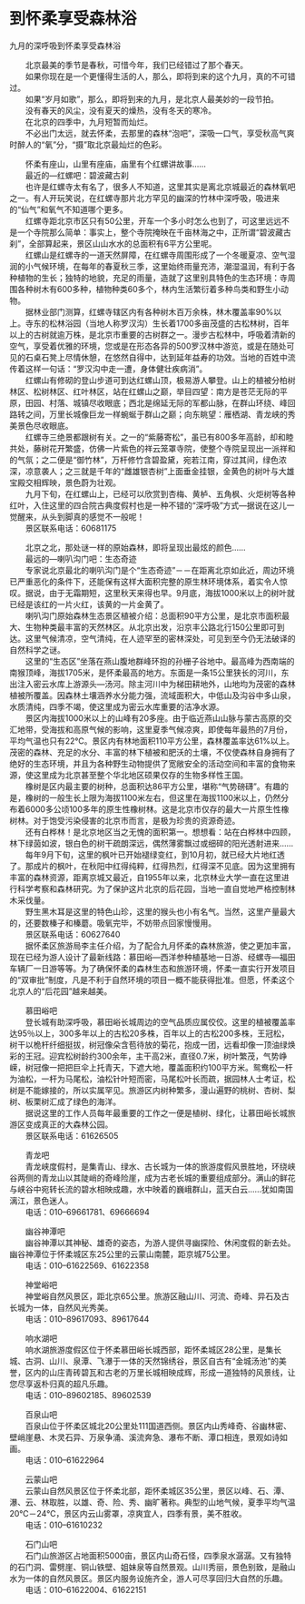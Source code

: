 # 到怀柔享受森林浴  

九月的深呼吸到怀柔享受森林浴  

&emsp;&emsp;北京最美的季节是春秋，可惜今年，我们已经错过了那个春天。  
&emsp;&emsp;如果你现在是一个更懂得生活的人，那么，即将到来的这个九月，真的不可错过。  
&emsp;&emsp;如果“岁月如歌”，那么，即将到来的九月，是北京人最美妙的一段节拍。  
&emsp;&emsp;没有春天的风尘，没有夏天的燥热，没有冬天的寒冷。  
&emsp;&emsp;在北京的四季中，九月短暂而灿烂。  
&emsp;&emsp;不必出门太远，就去怀柔，去那里的森林“泡吧”，深吸一口气，享受秋高气爽时醉人的“氧”分，“摄”取北京最灿烂的色彩。  

&emsp;&emsp;怀柔有座山，山里有座庙，庙里有个红螺讲故事……  
&emsp;&emsp;最近的—红螺吧：碧波藏古刹  
&emsp;&emsp;也许是红螺寺太有名了，很多人不知道，这里其实是离北京城最近的森林氧吧之一。有人开玩笑说，在红螺寺那片北方罕见的幽深的竹林中深呼吸，吸进来的“仙气”和氧气不知道哪个更多。  
&emsp;&emsp;红螺寺距北京市区只有50公里，开车一个多小时怎么也到了，可这里远远不是一个寺院那么简单：事实上，整个寺院掩映在千亩林海之中，正所谓“碧波藏古刹”，全部算起来，景区山山水水的总面积有6平方公里呢。  
&emsp;&emsp;红螺山是红螺寺的一道天然屏障，在红螺寺周围形成了一个冬暖夏凉、空气湿润的小气候环境，在每年的春夏秋三季，这里始终雨量充沛，潮湿温润，有利于各种植物的生长；独特的地貌，充足的雨量，造就了这里别具特色的生态环境：寺周围各种树木有600多种，植物种类60多个，林内生活繁衍着多种鸟类和野生小动物。  
&emsp;&emsp;据林业部门测算，红螺寺辖区内有各种树木百万余株，林木覆盖率90%以上。寺东的松林浴园（当地人称罗汉沟）生长着1700多亩茂盛的古松林树，百年以上的古树就逾万株，是北京市重要的古树群之一。漫步古松林中，呼吸着清新的空气，享受着优雅的环境，您或是在形态各异的500罗汉林中游览，或是在随处可见的石桌石凳上尽情休憩，在悠然自得中，达到延年益寿的功效。当地的百姓中流传着这样一句话：“罗汉沟中走一遭，身体健壮疾病消”。  
&emsp;&emsp;红螺山有修砌的登山步道可到达红螺山顶，极易游人攀登。山上的植被分柏树林区、松树林区、红叶林区，站在红螺山之巅，举目四望：南方是苍茫无际的平原，田园、村落、城镇尽收眼底；西北是绵延无际的军都山脉，在群山环绕、峰回路转之间，万里长城像巨龙一样蜿蜒于群山之巅；向东眺望：雁栖湖、青龙峡的秀美景色尽收眼底。  
&emsp;&emsp;红螺寺三绝景都跟树有关。之一的“紫藤寄松”，虽已有800多年高龄，却和睦共处，藤树花开繁盛，仿佛一片紫色的祥云笼罩寺院，使整个寺院呈现出一派祥和的气氛；之二便是“御竹林”，万杆修竹含碧盈黛，宛若江南，穿过其间，绿色浓深，凉意袭人；之三就是千年的“雌雄银杏树”上面垂金挂银，金黄色的树叶与大雄宝殿交相辉映，景色蔚为壮观。  
&emsp;&emsp;九月下旬，在红螺山上，已经可以欣赏到杏梅、黄栌、五角枫、火炬树等各种红叶，入住这里的四合院古典度假村也是一种不错的“深呼吸”方式—据说在这儿一觉醒来，从头到脚真的感觉不一般呢！  
&emsp;&emsp;景区联系电话：60681175  

&emsp;&emsp;北京之北，那处谜一样的原始森林，即将呈现出最炫的颜色……  
&emsp;&emsp;最远的—喇叭沟门吧：生态奇迹  
&emsp;&emsp;专家说北京最北的喇叭沟门是个“生态奇迹”－－在距离北京如此近，周边环境已严重恶化的条件下，还能保有这样大面积完整的原生林环境体系，着实令人惊叹。据说，由于无霜期短，这里秋天来得也早。9月底，海拔1000米以上的树叶就已经是该红的一片火红，该黄的一片金黄了。  
&emsp;&emsp;喇叭沟门原始森林生态景区植被介绍：总面积90平方公里，是北京市面积最大、生物种类最丰富的天然林区。从北京出发，沿京丰公路北行150公里即可到达。这里气候清凉，空气清纯，在人迹罕至的密林深处，可见到至今仍无法破译的自然科学之谜。  
&emsp;&emsp;这里的“生态区”坐落在燕山腹地群峰环抱的孙栅子谷地中。最高峰为西南端的南猴顶峰，海拔1705米，是怀柔最高的地方。东面是一条15公里狭长的河川，东出注入密云水库上游源头—汤河。除主河川中为梯田耕地外，山地均为茂密的森林植被所覆盖。因森林土壤涵养水分能力强，流域面积大，中低山及沟谷中多山泉，水质清纯，四季不竭，使这里成为密云水库重要的洁净水源。  
&emsp;&emsp;景区内海拔1000米以上的山峰有20多座。由于临近燕山山脉与蒙古高原的交汇地带，受海拔和高原气候的影响，这里夏季气候凉爽，即使每年最热的7月份，平均气温也只有22℃。景区内有林地面积110平方公里，森林覆盖率达61%以上。茂密的森林、充足的水分、丰富的林下植被和肥沃的土壤，不仅使森林自身拥有了绝好的生态环境，并且为各种野生动物提供了宽敞安全的活动空间和丰富的食物来源，使这里成为北京甚至整个华北地区硕果仅存的生物多样性王国。  
&emsp;&emsp;橡树是区内最主要的树种，总面积达86平方公里，堪称“气势磅礴”。有趣的是，橡树的一般生长上限为海拔1100米左右，但这里在海拔1100米以上，仍然分布着6000多公顷100多年的原生性橡树林。这是北京市仅存的最大一片原生性橡树林。对于饱受污染侵害的北京市而言，是极为珍贵的资源奇迹。  
&emsp;&emsp;还有白桦林！是北京地区当之无愧的面积第一。想想看：站在白桦林中四顾，林下绿茵如波，银白色的树干疏朗深远，偶然薄雾飘过或细碎的阳光透射进来……  
&emsp;&emsp;每年9月下旬，这里的枫叶已开始褪绿变红，到10月初，就已经大片地红透了。那成片的枫叶，在秋阳中红得纯粹，红得热烈，红得深不见底。因为这里拥有丰富的森林资源，距离京城又最近，自1955年以来，北京林业大学一直在这里进行科学考察和森林研究。为了保护这片北京的后花园，当地一直自觉地严格控制林木采伐量。  
&emsp;&emsp;野生黑木耳是这里的特色山珍，这里的猴头也小有名气。当然，这里产量最大的，还要数榛子和榛蘑。吸氧完毕，不妨带点回家慢慢用。  
&emsp;&emsp;景区联系电话：60627640  
&emsp;&emsp;据怀柔区旅游局李主任介绍，为了配合九月怀柔的森林旅游，使之更加丰富，现在已经为游人设计了最新线路：慕田峪—西洋参种植基地一日游、经螺寺—福田车辆厂一日游等等。为了确保怀柔的森林生态和旅游环境，怀柔一直实行开发项目的“双审批”制度，凡是不利于自然环境的项目一概不能获得批准。但愿，怀柔这个北京人的“后花园”越来越美。  

&emsp;&emsp;慕田峪吧  
&emsp;&emsp;登长城有助深呼吸，慕田峪长城周边的空气品质应属佼佼。这里的植被覆盖率达95％以上，300多年以上的古松20多株，百年以上的古松200多株，王冠松，树干以桅杆纤细挺拔，树冠像朵含苞待放的菊花，抱成一团，远看却像一顶油绿焕彩的王冠。迎宾松树龄约300余年，主干高2米，直径0.7米，树叶繁茂，气势峥嵘，树冠像一把把巨伞上托青天，下遮大地，覆盖面积约100平方米。鸳鸯松一杆为油松，一杆为马尾松，油松针叶短而密，马尾松叶长而疏，据园林人士考证，松树是不能嫁接的，所以实属罕见。旅游区内树种繁多，漫山遍野的桃树、杏树、梨树、板栗树汇成了绿色的海洋。  
&emsp;&emsp;据说这里的工作人员每年最重要的工作之一便是植树、绿化，让慕田峪长城旅游区变成真正的大森林公园。  
&emsp;&emsp;景区联系电话：61626505  

&emsp;&emsp;青龙吧  
&emsp;&emsp;青龙峡度假村，是集青山、绿水、古长城为一体的旅游度假风景胜地，环绕峡谷两侧的青龙山以其陡峭的奇峰险崖，成为古老长城的重要组成部分。满山的鲜花与峡谷中宛转长流的碧水相映成趣，水中映着的巍峨群山，蓝天白云……犹如南国漓江，景色迷人。  
&emsp;&emsp;电话：010–69661781、69666694  

&emsp;&emsp;幽谷神潭吧  
&emsp;&emsp;幽谷神潭以其神秘、雄奇的姿态，为游人提供寻幽探险、休闲度假的新去处。幽谷神潭位于怀柔城区东25公里的云蒙山南麓，距京城75公里。  
&emsp;&emsp;电话：010–61622569、61622358  

&emsp;&emsp;神堂峪吧  
&emsp;&emsp;神堂峪自然风景区，距北京65公里。旅游区融山川、河流、奇峰、异石及古长城为一体，自然风光秀美。  
&emsp;&emsp;电话：010–89617093、89617644  

&emsp;&emsp;响水湖吧  
&emsp;&emsp;响水湖旅游度假区位于怀柔慕田峪长城西部，距怀柔城区28公里，是集长城、古洞、山川、泉潭、飞瀑于一体的天然锦绣谷，景区自古有“金城汤池”的美誉，区内的山庄青砖碧瓦和古老的万里长城相映成辉，形成一道独特的风景线，让您尽享返朴归真的超凡乐趣。  
&emsp;&emsp;电话：010–89602185、89602539  

&emsp;&emsp;百泉山吧  
&emsp;&emsp;百泉山位于怀柔区城北20公里处111国道西侧。景区内山秀峰奇、谷幽林密、壁峭崖悬、木灵石异、万泉争涌、溪流奔急、瀑布不断、潭口相连，景观如诗如画。  
&emsp;&emsp;电话：010–61622964  

&emsp;&emsp;云蒙山吧  
&emsp;&emsp;云蒙山自然风景区位于怀柔北部，距怀柔城区35公里，景区以峰、石、潭、瀑、云、林取胜，以雄、奇、险、秀、幽旷著称。典型的山地气候，夏季平均气温20℃－24℃，景区内云山雾罩，凉爽宜人，四季有景，美不胜收。  
&emsp;&emsp;电话：010–61610232  

&emsp;&emsp;石门山吧  
&emsp;&emsp;石门山旅游区占地面积5000亩，景区内山奇石怪，四季泉水潺潺。又有独特的石门洞、雷劈崖、铜山铁壁、姐妹泉等自然景观。山川秀丽，景色别致，是融山水为一体的自然风景区。景区内服务设施齐全，游人可尽享回归大自然的乐趣。  
&emsp;&emsp;电话：010–61622004、61622151  
<!-- Last processed: 2025-07-22 03:44:25 -->
